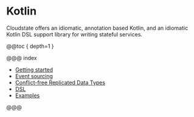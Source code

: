 # Kotlin

Cloudstate offers an idiomatic, annotation based Kotlin, and an idiomatic Kotlin DSL support library for writing stateful services.

@@toc { depth=1 }

@@@ index

* [Getting started](gettingstarted.md)
* [Event sourcing](eventsourced.md)
* [Conflict-free Replicated Data Types](crdt.md)
* [DSL](dsl.md)
* [Examples](examples.md)

@@@
